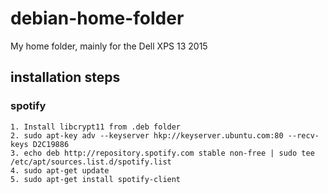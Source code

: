 # debian-home-folder
My home folder, mainly for the Dell XPS 13 2015

## installation steps

### spotify

	1. Install libcrypt11 from .deb folder
	2. sudo apt-key adv --keyserver hkp://keyserver.ubuntu.com:80 --recv-keys D2C19886
	3. echo deb http://repository.spotify.com stable non-free | sudo tee /etc/apt/sources.list.d/spotify.list
	4. sudo apt-get update
	5. sudo apt-get install spotify-client
